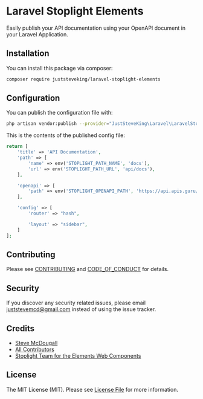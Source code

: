 # Laravel Stoplight Elements

Easily publish your API documentation using your OpenAPI document in your Laravel Application.

## Installation

You can install this package via composer:

```bash
composer require juststeveking/laravel-stoplight-elements
```


## Configuration

You can publish the configuration file with:

```bash
php artisan vendor:publish --provider="JustSteveKing\Laravel\LaravelStoplight\StoplightServiceProvider" --tag="config"
```

This is the contents of the published config file:

```php
return [
    'title' => 'API Documentation',
    'path' => [
        'name' => env('STOPLIGHT_PATH_NAME', 'docs'),
        'url' => env('STOPLIGHT_PATH_URL', 'api/docs'),
    ],

    'openapi' => [
        'path' => env('STOPLIGHT_OPENAPI_PATH', 'https://api.apis.guru/v2/specs/github.com/1.1.4/openapi.yaml')
    ],

    'config' => [
        'router' => "hash",

        'layout' => "sidebar",
    ]
];
```


## Contributing

Please see [CONTRIBUTING](CONTRIBUTING.md) and [CODE_OF_CONDUCT](CODE_OF_CONDUCT.md) for details.


## Security

If you discover any security related issues, please email juststevemcd@gmail.com instead of using the issue tracker.


## Credits

- [Steve McDougall][link-author]
- [All Contributors][link-contributors]
- [Stoplight Team for the Elements Web Components](https://stoplight.io/open-source/elements/)


## License

The MIT License (MIT). Please see [License File](LICENSE.md) for more information.


[ico-version]: https://img.shields.io/packagist/v/juststeveking/laravel-stoplight-elements.svg?style=flat-square
[ico-license]: https://img.shields.io/badge/license-MIT-brightgreen.svg?style=flat-square
[ico-github-action]: https://github.com/JustSteveKing/laravel-stoplight-elements/workflows/tests/badge.svg?branch=main
[ico-downloads]: https://img.shields.io/packagist/dt/juststeveking/laravel-stoplight-elements.svg?style=flat-square

[link-packagist]: https://packagist.org/packages/juststeveking/laravel-stoplight-elements
[link-github-action]: https://github.com/JustSteveKing/laravel-stoplight-elements/actions
[link-downloads]: https://packagist.org/packages/juststeveking/laravel-stoplight-elements
[link-author]: https://github.com/JustSteveKing
[link-contributors]: ../../contributors
